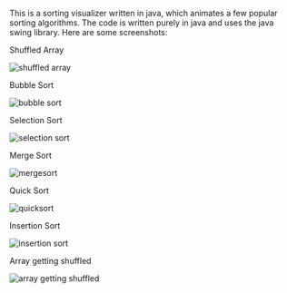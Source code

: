 This is a sorting visualizer written in java, which animates a few popular sorting algorithms. The code is written purely in java and uses the java swing library.
Here are some screenshots: 

Shuffled Array

![shuffled array](https://user-images.githubusercontent.com/63964405/128339797-515e1fe4-cfc5-4582-bfd3-ece2f66c7dc1.png)


Bubble Sort

![bubble sort](https://user-images.githubusercontent.com/63964405/128339837-238c3f09-52b9-4f97-8063-24f39bdd6cea.png)


Selection Sort

![selection sort](https://user-images.githubusercontent.com/63964405/128339870-59f7f84d-3777-4d35-8b34-5d6678a26e51.png)


Merge Sort

![mergesort](https://user-images.githubusercontent.com/63964405/128339899-4db1514c-57d7-453c-b4b6-fc34ed0bbd1d.png)

Quick Sort

![quicksort](https://user-images.githubusercontent.com/63964405/128339951-0424f11f-61be-4add-a780-16e497b5de1c.png)

Insertion Sort

![insertion sort](https://user-images.githubusercontent.com/63964405/128339978-1aedd08d-315e-4f6e-bc12-e529c2475e3e.png)

Array getting shuffled

![array getting shuffled](https://user-images.githubusercontent.com/63964405/128340018-fb9d44c7-d558-4742-aa2e-039d3724244f.png)

